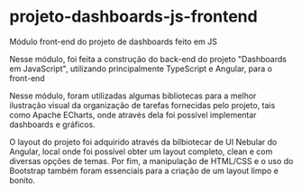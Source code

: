 # projeto-dashboards-js-frontend
Módulo front-end do projeto de dashboards feito em JS

Nesse módulo, foi feita a construção do back-end do projeto "Dashboards em JavaScript", utilizando principalmente TypeScript e Angular, para o front-end

Nesse módulo, foram utilizadas algumas bibliotecas para a melhor ilustração visual da organização de tarefas fornecidas pelo projeto, tais como Apache ECharts, onde através dela foi possível implementar dashboards e gráficos.

O layout do projeto foi adquirido através da bilbiotecar de UI Nebular do Angular, local onde foi possível obter um layout completo, clean e com diversas opções de temas.
Por fim, a manipulação de HTML/CSS e o uso do Bootstrap também foram essenciais para a criação de um layout limpo e bonito.
